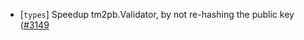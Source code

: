 - [`types`] Speedup tm2pb.Validator, by not re-hashing the public key
  ([\#3149](https://github.com/cometbft/cometbft/issues/3149)

